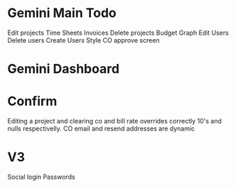 Gemini Main Todo
================
Edit projects
Time Sheets
Invoices
Delete projects
Budget Graph
Edit Users
Delete users
Create Users
Style CO approve screen

Gemini Dashboard
================

Confirm
=======
Editing a project and clearing co and bill rate overrides correctly 10's and nulls respectivelly.
CO email and resend addresses are dynamic

V3
==
Social login
Passwords